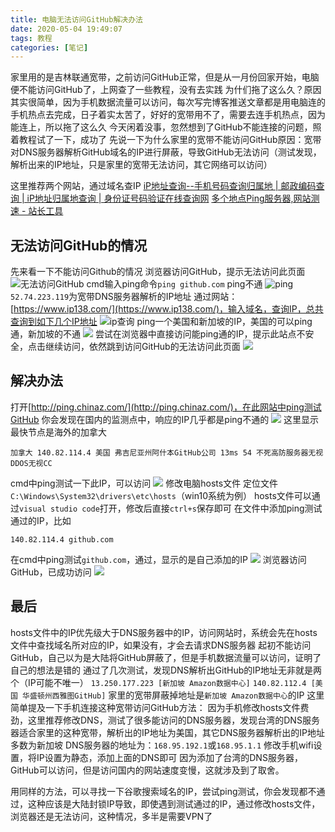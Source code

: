 ```yaml
---
title: 电脑无法访问GitHub解决办法
date: 2020-05-04 19:49:07
tags: 教程
categories: [笔记]
---
```

家里用的是吉林联通宽带，之前访问GitHub正常，但是从一月份回家开始，电脑便不能访问GitHub了，上网查了一些教程，没有去实践
为什们拖了这么久？原因其实很简单，因为手机数据流量可以访问，每次写完博客推送文章都是用电脑连的手机热点去完成，日子着实太苦了，好好的宽带用不了，需要去连手机热点，因为能连上，所以拖了这么久
今天闲着没事，忽然想到了GitHub不能连接的问题，照着教程试了一下，成功了
先说一下为什么家里的宽带不能访问GitHub原因：宽带对DNS服务器解析GitHub域名的IP进行屏蔽，导致GitHub无法访问（测试发现，解析出来的IP地址，只是家里的宽带无法访问，其它网络可以访问）
<!--more-->
这里推荐两个网站，通过域名查IP
[iP地址查询--手机号码查询归属地 | 邮政编码查询 | iP地址归属地查询 | 身份证号码验证在线查询网](https://www.ip138.com/)
[多个地点Ping服务器,网站测速 - 站长工具](http://ping.chinaz.com/)
## 无法访问GitHub的情况
先来看一下不能访问Github的情况
浏览器访问GitHub，提示无法访问此页面
![无法访问GitHub](https://i.loli.net/2020/05/04/aPd1IgXTAM9CNY4.png)
cmd输入ping命令`ping github.com`
ping不通
![ping](https://i.loli.net/2020/05/05/ZJEsOqrxHpvYIce.png)
`52.74.223.119`为宽带DNS服务器解析的IP地址
通过网站：[https://www.ip138.com/](https://www.ip138.com/)，输入域名，查询IP，总共查询到如下几个IP地址
![ip查询](https://i.loli.net/2020/05/04/ngwxaV1rGS9sTLZ.png)
ping一个美国和新加坡的IP，美国的可以ping通，新加坡的不通
![](https://i.loli.net/2020/05/04/EijKwWzVtJH9q25.png)
尝试在浏览器中直接访问能ping通的IP，提示此站点不安全，点击继续访问，依然跳到访问GitHub的无法访问此页面
![](https://i.loli.net/2020/05/04/WUnVNQPL42CgIvO.png)
## 解决办法
打开[http://ping.chinaz.com/](http://ping.chinaz.com/)，在此网站中ping测试GitHub
你会发现在国内的监测点中，响应的IP几乎都是ping不通的
![](https://i.loli.net/2020/05/04/Y96HdLzEtrPK4Jq.png)
这里显示最快节点是海外的加拿大
```
加拿大 140.82.114.4 美国 弗吉尼亚州阿什本GitHub公司 13ms 54 不死高防服务器无视DDOS无视CC
```
cmd中ping测试一下此IP，可以访问
![](https://i.loli.net/2020/05/04/HBTha6x1N9EGktw.png)
修改电脑hosts文件
定位文件`C:\Windows\System32\drivers\etc\hosts`（win10系统为例）
hosts文件可以通过`visual studio code`打开，修改后直接`ctrl+s`保存即可
在文件中添加ping测试通过的IP，比如
```
140.82.114.4 github.com
```
在cmd中ping测试`github.com`，通过，显示的是自己添加的IP
![](https://i.loli.net/2020/05/04/jeS85g9MvH3zE1n.png)
浏览器访问GitHub，已成功访问
![](https://i.loli.net/2020/05/04/VrZGzFAQJWeC2hy.png)
## 最后
hosts文件中的IP优先级大于DNS服务器中的IP，访问网站时，系统会先在hosts文件中查找域名所对应的IP，如果没有，才会去请求DNS服务器
起初不能访问GitHub，自己以为是大陆将GitHub屏蔽了，但是手机数据流量可以访问，证明了自己的想法是错的
通过了几次测试，发现DNS解析出GitHub的IP地址无非就是两个（IP可能不唯一）
`13.250.177.223 [新加坡 Amazon数据中心]`
`140.82.112.4 [美国 华盛顿州西雅图GitHub]`
家里的宽带屏蔽掉地址是`新加坡 Amazon数据中心`的IP
这里简单提及一下手机连接这种宽带访问GitHub方法：
因为手机修改hosts文件费劲，这里推荐修改DNS，测试了很多能访问的DNS服务器，发现台湾的DNS服务器适合家里的这种宽带，解析出的IP地址为美国，其它DNS服务器解析出的IP地址多数为新加坡
DNS服务器的地址为：`168.95.192.1`或`168.95.1.1`
修改手机wifi设置，将IP设置为静态，添加上面的DNS即可
因为添加了台湾的DNS服务器，GitHub可以访问，但是访问国内的网站速度变慢，这就涉及到了取舍。

用同样的方法，可以寻找一下谷歌搜索域名的IP，尝试ping测试，你会发现都不通过，这种应该是大陆封锁IP导致，即使遇到测试通过的IP，通过修改hosts文件，浏览器还是无法访问，这种情况，多半是需要VPN了
